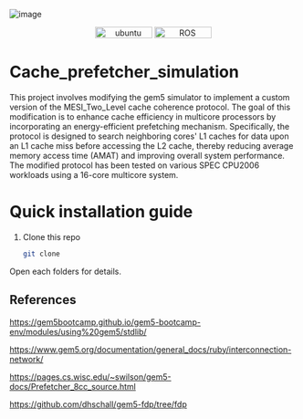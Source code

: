 

![image](https://github.com/user-attachments/assets/fa66786e-3648-41aa-be6a-978273e8648f)


<p align="center">
    <img width="100px" height="20px" src="https://img.shields.io/badge/Ubuntu-22.04-orange?logo=Ubuntu&Ubuntu-22.04"
        alt="ubuntu" />
    <img width="100px" height="20px" src="https://img.shields.io/badge/gem5-23.1.0.0-blue?logo=ROS&ROS=noetic" alt="ROS" />
</p>

# Cache_prefetcher_simulation

This project involves modifying the gem5 simulator to implement a custom version of the MESI_Two_Level cache coherence protocol. The goal of this modification is to enhance cache efficiency in multicore processors by incorporating an energy-efficient prefetching mechanism. Specifically, the protocol is designed to search neighboring cores' L1 caches for data upon an L1 cache miss before accessing the L2 cache, thereby reducing average memory access time (AMAT) and improving overall system performance. The modified protocol has been tested on various SPEC CPU2006 workloads using a 16-core multicore system.

# Quick installation guide

1. Clone this repo
   ```bash
   git clone 
   ```



Open each folders for details.

## References

https://gem5bootcamp.github.io/gem5-bootcamp-env/modules/using%20gem5/stdlib/ <br>

https://www.gem5.org/documentation/general_docs/ruby/interconnection-network/ <br>

https://pages.cs.wisc.edu/~swilson/gem5-docs/Prefetcher_8cc_source.html  <br>

https://github.com/dhschall/gem5-fdp/tree/fdp


